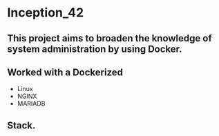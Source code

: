 # Inception_42

## This project aims to broaden the knowledge of system administration by using Docker. 

## Worked with a Dockerized
- Linux
- NGINX
- MARIADB
## Stack.
